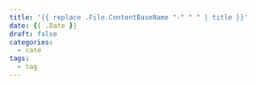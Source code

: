 ```yaml
---
title: '{{ replace .File.ContentBaseName "-" " " | title }}'
date: {{ .Date }}
draft: false
categories:
  - cate
tags:
  - tag
---
```

